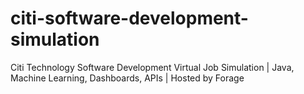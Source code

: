 # citi-software-development-simulation
Citi Technology Software Development Virtual Job Simulation | Java, Machine Learning, Dashboards, APIs | Hosted by Forage
